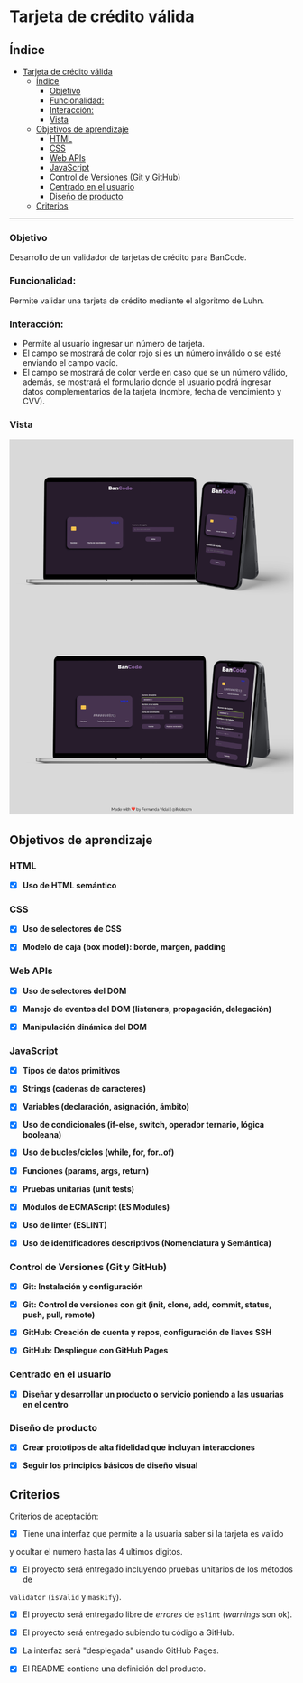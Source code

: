 # Tarjeta de crédito válida

  

## Índice

  

- [Tarjeta de crédito válida](#tarjeta-de-crédito-válida)
  - [Índice](#índice)
    - [Objetivo](#objetivo)
    - [Funcionalidad:](#funcionalidad)
    - [Interacción:](#interacción)
    - [Vista](#vista)
  - [Objetivos de aprendizaje](#objetivos-de-aprendizaje)
    - [HTML](#html)
    - [CSS](#css)
    - [Web APIs](#web-apis)
    - [JavaScript](#javascript)
    - [Control de Versiones (Git y GitHub)](#control-de-versiones-git-y-github)
    - [Centrado en el usuario](#centrado-en-el-usuario)
    - [Diseño de producto](#diseño-de-producto)
  - [Criterios](#criterios)

  

***

### Objetivo
Desarrollo de un validador de tarjetas de crédito para BanCode.
### Funcionalidad:
Permite validar una tarjeta de crédito mediante el algoritmo de Luhn.
### Interacción:

 - Permite al usuario ingresar un número de tarjeta.
 -  El campo se mostrará
   de color rojo si es un número inválido o se esté enviando el campo
   vacío.
   - El campo se mostrará de color verde en caso que se un número
   válido, además, se mostrará el formulario donde el usuario podrá
   ingresar datos complementarios de la tarjeta (nombre, fecha de
   vencimiento y CVV).

   
### Vista

![](./src/bancode.jpg)

  

## Objetivos de aprendizaje

  

### HTML

  

- [X] **Uso de HTML semántico**
  

### CSS

  

- [X] **Uso de selectores de CSS**

- [X] **Modelo de caja (box model): borde, margen, padding**


  

### Web APIs

  

- [X] **Uso de selectores del DOM**

  



  

- [X] **Manejo de eventos del DOM (listeners, propagación, delegación)**

  


  

- [X] **Manipulación dinámica del DOM**



  

### JavaScript

  

- [X] **Tipos de datos primitivos**

  
- [X] **Strings (cadenas de caracteres)**

  
  

- [X] **Variables (declaración, asignación, ámbito)**


- [X] **Uso de condicionales (if-else, switch, operador ternario, lógica booleana)**

  

- [x] **Uso de bucles/ciclos (while, for, for..of)**

  

  

- [X] **Funciones (params, args, return)**

  

  

- [x] **Pruebas unitarias (unit tests)**

  

  

- [X] **Módulos de ECMAScript (ES Modules)**

  


  

- [x] **Uso de linter (ESLINT)**

  

- [x] **Uso de identificadores descriptivos (Nomenclatura y Semántica)**

  

### Control de Versiones (Git y GitHub)

  

- [X] **Git: Instalación y configuración**

  

- [X] **Git: Control de versiones con git (init, clone, add, commit, status, push, pull, remote)**

  

- [X] **GitHub: Creación de cuenta y repos, configuración de llaves SSH**

  

- [X] **GitHub: Despliegue con GitHub Pages**

  


  

### Centrado en el usuario

  

- [X] **Diseñar y desarrollar un producto o servicio poniendo a las usuarias en el centro**

  

### Diseño de producto

  

- [X] **Crear prototipos de alta fidelidad que incluyan interacciones**

  

- [X] **Seguir los principios básicos de diseño visual**

  
  
  

## Criterios

  

Criterios de aceptación:

  

* [x] Tiene una interfaz que permite a la usuaria saber si la tarjeta es valido

y ocultar el numero hasta las 4 ultimos digitos.

* [x] El proyecto será entregado incluyendo pruebas unitarios de los métodos de

`validator` (`isValid` y `maskify`).

* [x] El proyecto será entregado libre de _errores_ de `eslint` (_warnings_ son ok).

* [x] El proyecto será entregado subiendo tu código a GitHub.

* [x] La interfaz será "desplegada" usando GitHub Pages.

* [x] El README contiene una definición del producto.